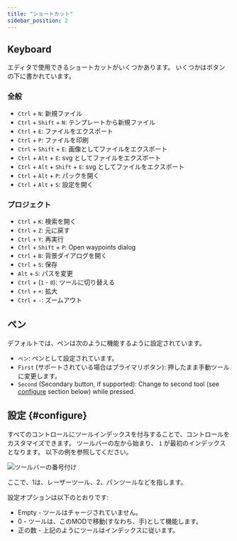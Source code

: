 ```yaml
---
title: "ショートカット"
sidebar_position: 2
---
```



## Keyboard

エディタで使用できるショートカットがいくつかあります。 いくつかはボタンの下に書かれています。

### 全般

* `Ctrl` + `N`: 新規ファイル
* `Ctrl` + `Shift` + `N`: テンプレートから新規ファイル
* `Ctrl` + `E`: ファイルをエクスポート
* `Ctrl` + `P`: ファイルを印刷
* `Ctrl` + `Shift` + `E`: 画像としてファイルをエクスポート
* `Ctrl` + `Alt` + `E`: svg としてファイルをエクスポート
* `Ctrl` + `Alt` + `Shift` + `E`: svg としてファイルをエクスポート
* `Ctrl` + `Alt` + `P`: パックを開く
* `Ctrl` + `Alt` + `S`: 設定を開く

### プロジェクト

* `Ctrl` + `K`: 検索を開く
* `Ctrl` + `Z`: 元に戻す
* `Ctrl` + `Y`: 再実行
* `Ctrl` + `Shift` + `P`: Open waypoints dialog
* `Ctrl` + `B`: 背景ダイアログを開く
* `Ctrl` + `S`: 保存
* `Alt` + `S`: パスを変更
* `Ctrl` + (`1` - `0`): ツールに切り替える
* `Ctrl` + `+`: 拡大
* `Ctrl` + `-`: ズームアウト

## ペン

デフォルトでは、ペンは次のように機能するように設定されています。
* `ペン`: ペンとして設定されています。
* `First` (サポートされている場合はプライマリボタン): 押したまま手動ツールに変更します。
* `Second` (Secondary button, if supported): Change to second tool (see [configure](#configure) section below)  while pressed.



## 設定 {#configure}

すべてのコントロールにツールインデックスを付与することで、コントロールをカスタマイズできます。 ツールバーの左から始まり、 `1` が最初のインデックスとなります。 以下の例を参照してください。

![ツールバーの番号付け](toolbar_numbered.png)

ここで、1は、レーザーツール、2、パンツールなどを指します。

設定オプションは以下のとおりです:

* Empty - ツールはチャージされていません。
* 0 - ツールは、このMODで移動(すなわち、手)として機能します。
* 正の数 - 上記のようにツールはインデックスに従います。 


